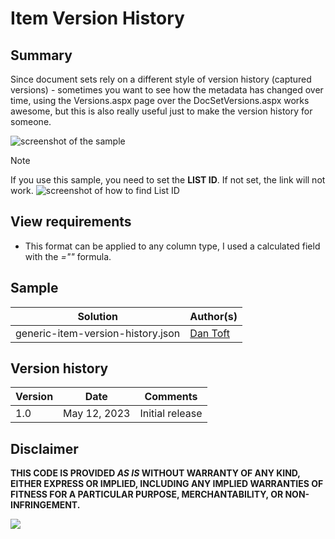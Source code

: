 # Item Version History

## Summary
Since document sets rely on a different style of version history (captured versions) - sometimes you want to see how the metadata has changed over time, using the Versions.aspx page over the DocSetVersions.aspx works awesome, but this is also really useful just to make the version history for someone.

![screenshot of the sample](./assets/screenshot.gif)

> [!NOTE]  
> If you use this sample, you need to set the __LIST ID__. If not set, the link will not work.
> ![screenshot of how to find List ID](./assets/listid.png)

## View requirements

- This format can be applied to any column type, I used a calculated field with the _=""_ formula.

## Sample

Solution|Author(s)
--------|---------
generic-item-version-history.json | [Dan Toft](https://github.com/Tanddant)

## Version history

| Version | Date         | Comments        |
| ------- | ------------ | --------------- |
| 1.0     | May 12, 2023 | Initial release |

## Disclaimer

**THIS CODE IS PROVIDED *AS IS* WITHOUT WARRANTY OF ANY KIND, EITHER EXPRESS OR IMPLIED, INCLUDING ANY IMPLIED WARRANTIES OF FITNESS FOR A PARTICULAR PURPOSE, MERCHANTABILITY, OR NON-INFRINGEMENT.**

<img src="https://pnptelemetry.azurewebsites.net/list-formatting/column-samples/generic-item-version-history" />